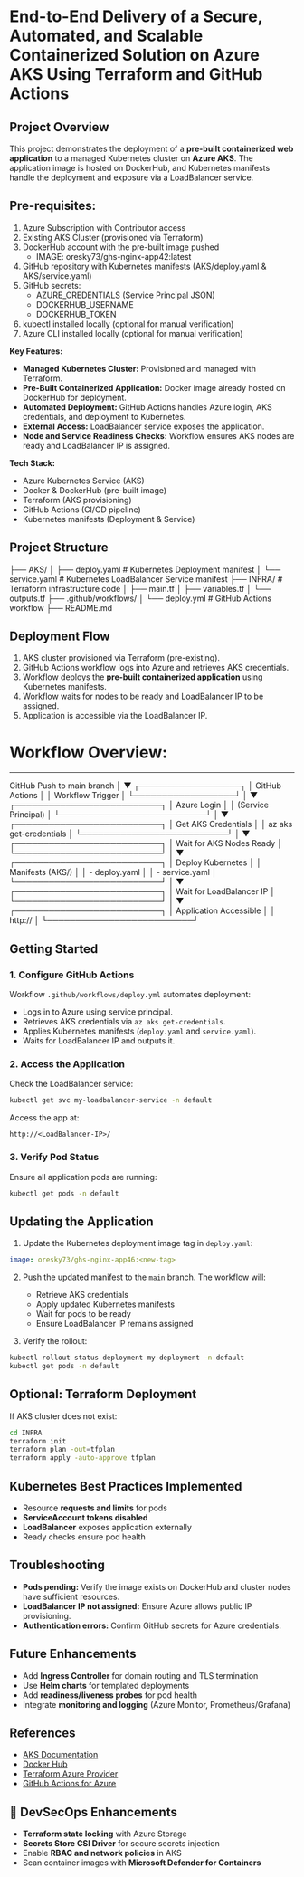 # End-to-End Delivery of a Secure, Automated, and Scalable Containerized Solution on Azure AKS Using Terraform and GitHub Actions

## Project Overview

This project demonstrates the deployment of a **pre-built containerized web application** to a managed Kubernetes cluster on **Azure AKS**. The application image is hosted on DockerHub, and Kubernetes manifests handle the deployment and exposure via a LoadBalancer service.

Pre-requisites:
---------------
1. Azure Subscription with Contributor access
2. Existing AKS Cluster (provisioned via Terraform)
3. DockerHub account with the pre-built image pushed
   - IMAGE: oresky73/ghs-nginx-app42:latest
4. GitHub repository with Kubernetes manifests (AKS/deploy.yaml & AKS/service.yaml)
5. GitHub secrets:
   - AZURE_CREDENTIALS (Service Principal JSON)
   - DOCKERHUB_USERNAME
   - DOCKERHUB_TOKEN
6. kubectl installed locally (optional for manual verification)
7. Azure CLI installed locally (optional for manual verification)


**Key Features:**

* **Managed Kubernetes Cluster:** Provisioned and managed with Terraform.
* **Pre-Built Containerized Application:** Docker image already hosted on DockerHub for deployment.
* **Automated Deployment:** GitHub Actions handles Azure login, AKS credentials, and deployment to Kubernetes.
* **External Access:** LoadBalancer service exposes the application.
* **Node and Service Readiness Checks:** Workflow ensures AKS nodes are ready and LoadBalancer IP is assigned.

**Tech Stack:**

* Azure Kubernetes Service (AKS)
* Docker & DockerHub (pre-built image)
* Terraform (AKS provisioning)
* GitHub Actions (CI/CD pipeline)
* Kubernetes manifests (Deployment & Service)


## Project Structure


├── AKS/
│   ├── deploy.yaml         # Kubernetes Deployment manifest
│   └── service.yaml        # Kubernetes LoadBalancer Service manifest
├── INFRA/                  # Terraform infrastructure code
│   ├── main.tf
│   ├── variables.tf
│   └── outputs.tf
├── .github/workflows/
│   └── deploy.yml          # GitHub Actions workflow
├── README.md


## Deployment Flow

1. AKS cluster provisioned via Terraform (pre-existing).
2. GitHub Actions workflow logs into Azure and retrieves AKS credentials.
3. Workflow deploys the **pre-built containerized application** using Kubernetes manifests.
4. Workflow waits for nodes to be ready and LoadBalancer IP to be assigned.
5. Application is accessible via the LoadBalancer IP.

# Workflow Overview:
------------------
GitHub Push to main branch
          │
          ▼
   ┌──────────────────┐
   │ GitHub Actions   │
   │ Workflow Trigger │
   └──────────────────┘
          │
          ▼
   ┌──────────────────────────┐
   │ Azure Login              │
   │ (Service Principal)      │
   └──────────────────────────┘
          │
          ▼
   ┌──────────────────────────┐
   │ Get AKS Credentials      │
   │ az aks get-credentials   │
   └──────────────────────────┘
          │
          ▼
   ┌──────────────────────────┐
   │ Wait for AKS Nodes Ready │
   └──────────────────────────┘
          │
          ▼
   ┌──────────────────────────┐
   │ Deploy Kubernetes        │
   │ Manifests (AKS/)         │
   │ - deploy.yaml            │
   │ - service.yaml           │
   └──────────────────────────┘
          │
          ▼
   ┌──────────────────────────┐
   │ Wait for LoadBalancer IP │
   └──────────────────────────┘
          │
          ▼
   ┌──────────────────────────┐
   │ Application Accessible   │
   │ http://<LoadBalancer-IP> │
   └──────────────────────────┘


## Getting Started

### 1. Configure GitHub Actions

Workflow `.github/workflows/deploy.yml` automates deployment:

* Logs in to Azure using service principal.
* Retrieves AKS credentials via `az aks get-credentials`.
* Applies Kubernetes manifests (`deploy.yaml` and `service.yaml`).
* Waits for LoadBalancer IP and outputs it.

### 2. Access the Application

Check the LoadBalancer service:

```bash
kubectl get svc my-loadbalancer-service -n default
```

Access the app at:

```
http://<LoadBalancer-IP>/
```

### 3. Verify Pod Status

Ensure all application pods are running:

```bash
kubectl get pods -n default
```

## Updating the Application

1. Update the Kubernetes deployment image tag in `deploy.yaml`:

```yaml
image: oresky73/ghs-nginx-app46:<new-tag>
```

2. Push the updated manifest to the `main` branch. The workflow will:

    * Retrieve AKS credentials
    * Apply updated Kubernetes manifests
    * Wait for pods to be ready
    * Ensure LoadBalancer IP remains assigned

3. Verify the rollout:

```bash
kubectl rollout status deployment my-deployment -n default
kubectl get pods -n default
```

## Optional: Terraform Deployment

If AKS cluster does not exist:

```bash
cd INFRA
terraform init
terraform plan -out=tfplan
terraform apply -auto-approve tfplan
```

## Kubernetes Best Practices Implemented

* Resource **requests and limits** for pods
* **ServiceAccount tokens disabled**
* **LoadBalancer** exposes application externally
* Ready checks ensure pod health


## Troubleshooting

* **Pods pending:** Verify the image exists on DockerHub and cluster nodes have sufficient resources.
* **LoadBalancer IP not assigned:** Ensure Azure allows public IP provisioning.
* **Authentication errors:** Confirm GitHub secrets for Azure credentials.


## Future Enhancements

* Add **Ingress Controller** for domain routing and TLS termination
* Use **Helm charts** for templated deployments
* Add **readiness/liveness probes** for pod health
* Integrate **monitoring and logging** (Azure Monitor, Prometheus/Grafana)


## References

* [AKS Documentation](https://learn.microsoft.com/en-us/azure/aks/)
* [Docker Hub](https://hub.docker.com/)
* [Terraform Azure Provider](https://registry.terraform.io/providers/hashicorp/azurerm/latest/docs)
* [GitHub Actions for Azure](https://github.com/Azure/actions)


## 🔐 DevSecOps Enhancements

* **Terraform state locking** with Azure Storage
* **Secrets Store CSI Driver** for secure secrets injection
* Enable **RBAC and network policies** in AKS
* Scan container images with **Microsoft Defender for Containers**

